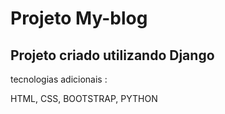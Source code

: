 # Projeto My-blog

## Projeto criado utilizando Django 

tecnologias adicionais : 

HTML, CSS, BOOTSTRAP, PYTHON 